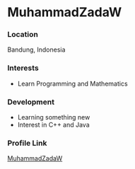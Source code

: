 # MuhammadZadaW

### Location

Bandung, Indonesia

### Interests

- Learn Programming and Mathematics

### Development

- Learning something new
- Interest in C++ and Java

### Profile Link

[MuhammadZadaW](https://github.com/MuhammadZadaW)
